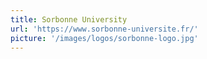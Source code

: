 ```yaml
---
title: Sorbonne University
url: 'https://www.sorbonne-universite.fr/'
picture: '/images/logos/sorbonne-logo.jpg'
---
```

